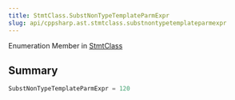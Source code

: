 ```yaml
---
title: StmtClass.SubstNonTypeTemplateParmExpr
slug: api/cppsharp.ast.stmtclass.substnontypetemplateparmexpr
---
```

Enumeration Member in [StmtClass](/api/cppsharp/ast/stmtclass)

## Summary



```csharp
SubstNonTypeTemplateParmExpr = 120
```

